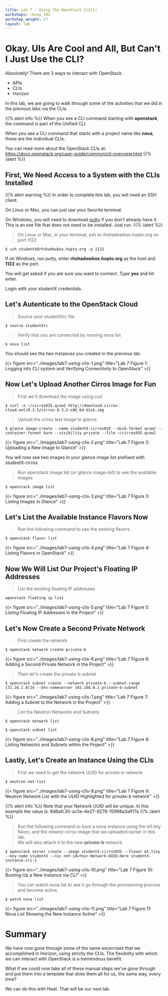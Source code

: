 ```yaml
---
title: Lab 7 - Using the OpenStack CLI(s)
workshops: rhosp_101
workshop_weight: 17
layout: lab
---
```


# Okay. UIs Are Cool and All, But Can't I Just Use the CLI?

Absolutely! There are 3 ways to interact with OpenStack.  
- APIs  
- CLIs  
- Horizon

In this lab, we are going to walk through some of the activities that we did in the previous labs via the CLIs.

{{% alert info %}}
When you see a CLI command starting with **openstack**, the command is part of the Unified CLI.

When you see a CLI command that starts with a project name like **nova**, these are the individual CLIs.

You can read more about the OpenStack CLIs at:
https://docs.openstack.org/user-guide/common/cli-overview.html
{{% /alert %}}

## First, We Need Access to a System with the CLIs Installed

{{% alert warning %}}
In order to complete this lab, you will need an SSH client.

On Linux or Mac, you can just use your favorite terminal.

On Windows, you will need to download [putty](https://the.earth.li/~sgtatham/putty/latest/w64/putty.exe) if you don't already have it. This is an exe file that does not need to be installed. Just run.
{{% /alert %}}

> On Linux or Mac, in your terminal, ssh to rhshadowbox.hopto.org on port 1122

```
$ ssh studentX@rhshadowbox.hopto.org -p 1122
```

If on Windows, run putty, enter **rhshadowbox.hopto.org** as the host and **1122** as the port.

You will get asked if you are sure you want to connect. Type **yes** and hit enter.

Login with your studentX credentials.

## Let's Autenticate to the OpenStack Cloud

> Source your studentXrc file

```
$ source studentXrc
```

> Verify that you are connected by running nova list

```
$ nova list
```

You should see the two instances you created in the previous lab.

{{< figure src="../images/lab7-using-clis-1.png" title="Lab 7 Figure 1: Logging into CLI system and Verifying Connectivity to OpenStack" >}}

## Now Let's Upload Another Cirros Image for Fun

> First we'll download the image using curl

```
$ curl -o ~/cirros035.qcow2 http://download.cirros-cloud.net/0.3.5/cirros-0.3.5-x86_64-disk.img
```

> Upload the cirros test image to glance

```
$ glance image-create --name studentX-cirros035 --disk-format qcow2 --container-format bare --visibility private --file ~/cirros035.qcow2
```

{{< figure src="../images/lab7-using-clis-2.png" title="Lab 7 Figure 2: Uploading a New Image to Glance" >}}

You will now see two images in your glance image list prefixed with studentX-cirros

> Run openstack image list (or glance image-list) to see the available images

```
$ openstack image list
```

{{< figure src="../images/lab7-using-clis-3.png" title="Lab 7 Figure 3: Listing Images in Glance" >}}

## Let's List the Available Instance Flavors Now

> Run the following command to see the existing flavors

```
$ openstack flavor list
```

{{< figure src="../images/lab7-using-clis-4.png" title="Lab 7 Figure 4: Listing Flavors in OpenStack" >}}

## Now We Will List Our Project's Floating IP Addresses

> List the existing floating IP addresses

```
openstack floating ip list
```

{{< figure src="../images/lab7-using-clis-5.png" title="Lab 7 Figure 5: Listing Floating IP Addresses in the Project" >}}

## Let's Now Create a Second Private Network

> First create the network

```
$ openstack network create private-b
```

{{< figure src="../images/lab7-using-clis-6.png" title="Lab 7 Figure 6: Adding a Second Private Network in the Project" >}}

> Then let's create the private-b subnet

```
$ openstack subnet create --network private-b --subnet-range 172.16.1.0/24 --dns-nameserver 192.168.0.1 private-b-subnet
```

{{< figure src="../images/lab7-using-clis-7.png" title="Lab 7 Figure 7: Adding a Subnet to the Network in the Project" >}}

> List the Neutron Networks and Subnets

```
$ openstack network list

$ openstack subnet list
```

{{< figure src="../images/lab7-using-clis-8.png" title="Lab 7 Figure 8: Listing Networks and Subnets within the Project" >}}

## Lastly, Let's Create an Instance Using the CLIs

> First we need to get the network UUID for private-b network

```
$ neutron net-list
```

{{< figure src="../images/lab7-using-clis-9.png" title="Lab 7 Figure 9: Neutron Network List with the UUID Highlighted for private-b network" >}}

{{% alert info %}}
Note that your Network UUID will be unique. In this example the value is: 8d6afc30-ac5e-4e27-8276-15998a3a917a
{{% /alert %}}

> Run the following command to boot a nova instance using the m1.tiny flavor, and the newest cirros image that we uploaded earlier in this lab.  
> We will also attach it to the new **private-b** network

```
$ openstack server create --image studentX-cirros035 --flavor m1.tiny --key-name studentX --nic net-id=Your-Network-UUID-Here studentX-instance-cli-1
```

{{< figure src="../images/lab7-using-clis-10.png" title="Lab 7 Figure 10: Booting Up a New Instance via CLI" >}}

> You can watch nova list to see it go through the provisioning process and become active

```
$ watch nova list
```

{{< figure src="../images/lab7-using-clis-11.png" title="Lab 7 Figure 11: Nova List Showing the New Instance Active" >}}

# Summary

We have now gone through some of the same excercises that we accomplished in Horizon, using strictly the CLIs. The flexibility with which we can interact with OpenStack is a tremendous benefit.

What if we could now take all of these manual steps we've gone through and put them into a template that does them all for us, the same way, every time?

We can do this with Heat. That will be our next lab.
